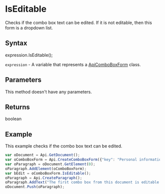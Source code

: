 # IsEditable

Checks if the combo box text can be edited. If it is not editable, then this form is a dropdown list.

## Syntax

expression.IsEditable();

`expression` - A variable that represents a [ApiComboBoxForm](../ApiComboBoxForm.md) class.

## Parameters

This method doesn't have any parameters.

## Returns

boolean

## Example

This example checks if the combo box text can be edited.

```javascript
var oDocument = Api.GetDocument();
var oComboBoxForm = Api.CreateComboBoxForm({"key": "Personal information", "tip": "Choose your country", "required": true, "placeholder": "Country", "editable": false, "autoFit": false, "items": ["Latvia", "USA", "UK"]});
var oParagraph = oDocument.GetElement(0);
oParagraph.AddElement(oComboBoxForm);
var bEdit = oComboBoxForm.IsEditable();
oParagraph = Api.CreateParagraph();
oParagraph.AddText("The first combo box from this document is editable: " + bEdit);
oDocument.Push(oParagraph);
```
